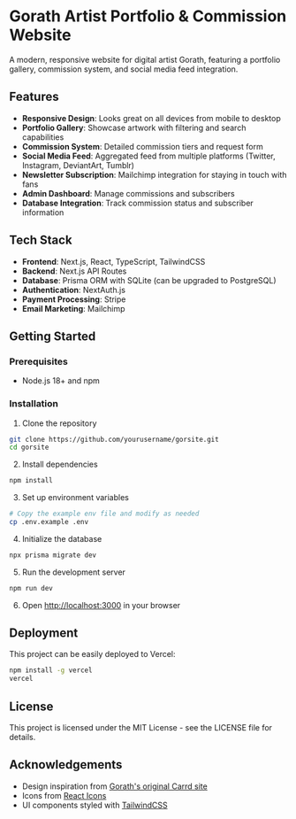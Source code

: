 # Gorath Artist Portfolio & Commission Website

A modern, responsive website for digital artist Gorath, featuring a portfolio gallery, commission system, and social media feed integration.

## Features

- **Responsive Design**: Looks great on all devices from mobile to desktop
- **Portfolio Gallery**: Showcase artwork with filtering and search capabilities
- **Commission System**: Detailed commission tiers and request form
- **Social Media Feed**: Aggregated feed from multiple platforms (Twitter, Instagram, DeviantArt, Tumblr)
- **Newsletter Subscription**: Mailchimp integration for staying in touch with fans
- **Admin Dashboard**: Manage commissions and subscribers
- **Database Integration**: Track commission status and subscriber information

## Tech Stack

- **Frontend**: Next.js, React, TypeScript, TailwindCSS
- **Backend**: Next.js API Routes
- **Database**: Prisma ORM with SQLite (can be upgraded to PostgreSQL)
- **Authentication**: NextAuth.js
- **Payment Processing**: Stripe
- **Email Marketing**: Mailchimp

## Getting Started

### Prerequisites

- Node.js 18+ and npm

### Installation

1. Clone the repository
```bash
git clone https://github.com/yourusername/gorsite.git
cd gorsite
```

2. Install dependencies
```bash
npm install
```

3. Set up environment variables
```bash
# Copy the example env file and modify as needed
cp .env.example .env
```

4. Initialize the database
```bash
npx prisma migrate dev
```

5. Run the development server
```bash
npm run dev
```

6. Open [http://localhost:3000](http://localhost:3000) in your browser

## Deployment

This project can be easily deployed to Vercel:

```bash
npm install -g vercel
vercel
```

## License

This project is licensed under the MIT License - see the LICENSE file for details.

## Acknowledgements

- Design inspiration from [Gorath's original Carrd site](https://gorath.carrd.co/)
- Icons from [React Icons](https://react-icons.github.io/react-icons/)
- UI components styled with [TailwindCSS](https://tailwindcss.com/)

